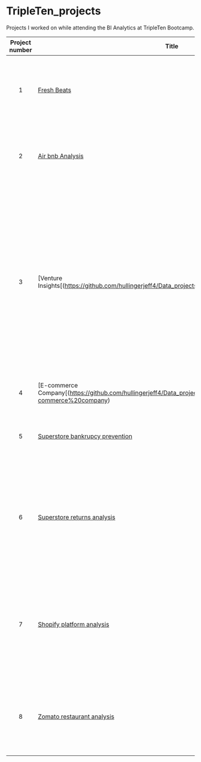 # TripleTen_projects
Projects I worked on while attending the BI Analytics at TripleTen Bootcamp.

| Project number | Title | Description |
| :-----------: | ----------- |----------- |
| 1 | [Fresh Beats](https://github.com/hullingerjeff4/Data_projects_TripleTen/tree/main/Fresh_beats) | The project task was to analyze different music genres for a company called Fresh Beats to see where they could improve with each genre |
| 2 | [Air bnb Analysis](https://github.com/hullingerjeff4/Data_projects_TripleTen/tree/main/Air%20bnb%20analysis)| The project task was to determine which neighborhoods and property sizes are most attractive for vacation rentals |
| 3 | [Venture Insights[(https://github.com/hullingerjeff4/Data_projects_TripleTen/tree/main/Venture_Insights) | This project demonstrates advanced SQL querying, data modeling, and business intelligence analysis skills by transforming a complex venture capital database into actionable insights for investment decision-making. It highlights proficiency in data analytics, reporting, and translating business requirements into data-driven recommendations for stakeholders.
| 4 | [E-commerce Company[(https://github.com/hullingerjeff4/Data_projects_TripleTen/tree/main/E-commerce%20company) | The project task was to analyze raw transaction logs |
| 5 | [Superstore bankrupcy prevention](https://github.com/hullingerjeff4/Data_projects_TripleTen/tree/main/Supertstore_bankrupcy_prevention) | The project task was to review the superstore's operations and increase its profitability to avoid bankrupcy.  
| 6 | [Superstore returns analysis](https://github.com/hullingerjeff4/Data_projects_TripleTen/tree/main/Superstore_returns_analysis) | The project task was to prepare an analysis for the CEO of the Superstore to help them understand what is causing customers to return their orders and how to reduce the volume of returned orders.  
| 7 | [Shopify platform analysis](https://github.com/hullingerjeff4/Data_projects_TripleTen/tree/main/Shopify_platform_analysis) | The project task was to review the landscape of apps on the Shopify platfrom, using data scraped from publicly available Shopify Websites.  I had to figure out what key factors play into the success of a Shopify app.  
| 8 | [Zomato restaurant analysis](https://github.com/hullingerjeff4/Data_projects_TripleTen/tree/main/Zomato_restaurant_analysis) | The project task was to analyze  the business performance of Zomato's multinational restaurant aggregator and food delivery company.  
